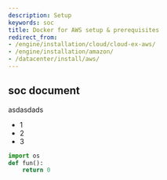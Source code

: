 ```yaml
---
description: Setup
keywords: soc
title: Docker for AWS setup & prerequisites
redirect_from:
- /engine/installation/cloud/cloud-ex-aws/
- /engine/installation/amazon/
- /datacenter/install/aws/
---
```


## soc document

asdasdads
* 1
* 2
* 3
```python
import os
def fun():
    return 0
```